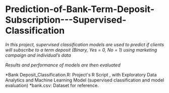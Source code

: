 # Prediction-of-Bank-Term-Deposit-Subscription---Supervised-Classification

*In this project, supervised classification models are used to predict if clients will subscribe to a term deposit (Binary, Yes = 0, No = 1) using marketing campaign and individual’s data*

*Results and performance of models are then evaluated*

*Bank Deposit_Classification.R: Project's R Script , with Exploratory Data Analytics and Machine Learning Model (supervised classification and model evaluation)
*bank.csv: Dataset for reference.
